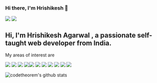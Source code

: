 ### Hi there, I'm Hrishikesh 👋

<a href="https://twitter.com/CodeTheorem2"><img src="https://img.icons8.com/clouds/100/000000/twitter-circled.png"/></a> <a href="https://www.linkedin.com/in/hrishikesh-agarwal-794801195/"><img src="https://img.icons8.com/clouds/100/000000/linkedin.png"/></a> 

## Hi, I'm Hrishikesh Agarwal , a passionate self-taught  web developer from India.

My areas of interest are 

<img src="https://img.icons8.com/color/48/000000/vue-js.png"/>        <img src="https://img.icons8.com/color/48/000000/nodejs.png"/> <img src="https://img.icons8.com/color/48/000000/mongodb.png"/> <img src="https://img.icons8.com/color/48/000000/firebase.png"/><img src="https://img.icons8.com/color/48/000000/javascript.png"/>  <img src="https://img.icons8.com/color/48/000000/c-programming.png"/> <img src="https://img.icons8.com/color/48/000000/c-plus-plus-logo.png"/> <img src="https://img.icons8.com/color/48/000000/python.png"/> <img src="https://img.icons8.com/color/48/000000/golang.png"/> <img src="https://img.icons8.com/color/48/000000/git.png"/> <img src="https://img.icons8.com/ios-filled/50/000000/open-source.png"/>

![codetheorem's github stats](https://github-readme-stats.vercel.app/api?username=codetheorem&show_icons=true)


<!--
**codetheorem/codetheorem** is a ✨ _special_ ✨ repository because its `README.md` (this file) appears on your GitHub profile.

Here are some ideas to get you started:

- 🔭 I’m currently working on ...
- 🌱 I’m currently learning ...
- 👯 I’m looking to collaborate on ...
- 🤔 I’m looking for help with ...
- 💬 Ask me about ...
- 📫 How to reach me: ...
- 😄 Pronouns: ...
- ⚡ Fun fact: ...
-->
